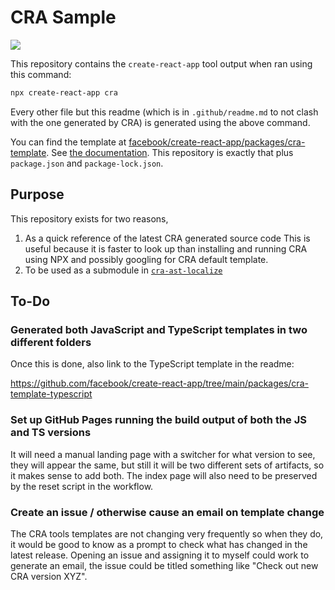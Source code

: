 # CRA Sample

![](https://github.com/TomasHubelbauer/cra-sample/actions/workflows/cra.yml/badge.svg)

This repository contains the `create-react-app` tool output when ran using this
command:

```sh
npx create-react-app cra
```

Every other file but this readme (which is in `.github/readme.md` to not clash
with the one generated by CRA) is generated using the above command.

[facebook/create-react-app/packages/cra-template]: https://github.com/facebook/create-react-app/tree/main/packages/cra-template/template

You can find the template at [facebook/create-react-app/packages/cra-template].
See [the documentation](https://create-react-app.dev/docs/custom-templates).
This repository is exactly that plus `package.json` and `package-lock.json`.

## Purpose

This repository exists for two reasons,

[`cra-ast-localize`]: https://github.com/tomashubelbauer/cra-ast-localize

1. As a quick reference of the latest CRA generated source code
   This is useful because it is faster to look up than installing and running
   CRA using NPX and possibly googling for CRA default template.
2. To be used as a submodule in [`cra-ast-localize`]

## To-Do

### Generated both JavaScript and TypeScript templates in two different folders

Once this is done, also link to the TypeScript template in the readme:

https://github.com/facebook/create-react-app/tree/main/packages/cra-template-typescript

### Set up GitHub Pages running the build output of both the JS and TS versions

It will need a manual landing page with a switcher for what version to see, they
will appear the same, but still it will be two different sets of artifacts, so
it makes sense to add both. The index page will also need to be preserved by the
reset script in the workflow.

### Create an issue / otherwise cause an email on template change

The CRA tools templates are not changing very frequently so when they do, it
would be good to know as a prompt to check what has changed in the latest
release. Opening an issue and assigning it to myself could work to generate an
email, the issue could be titled something like "Check out new CRA version XYZ".
